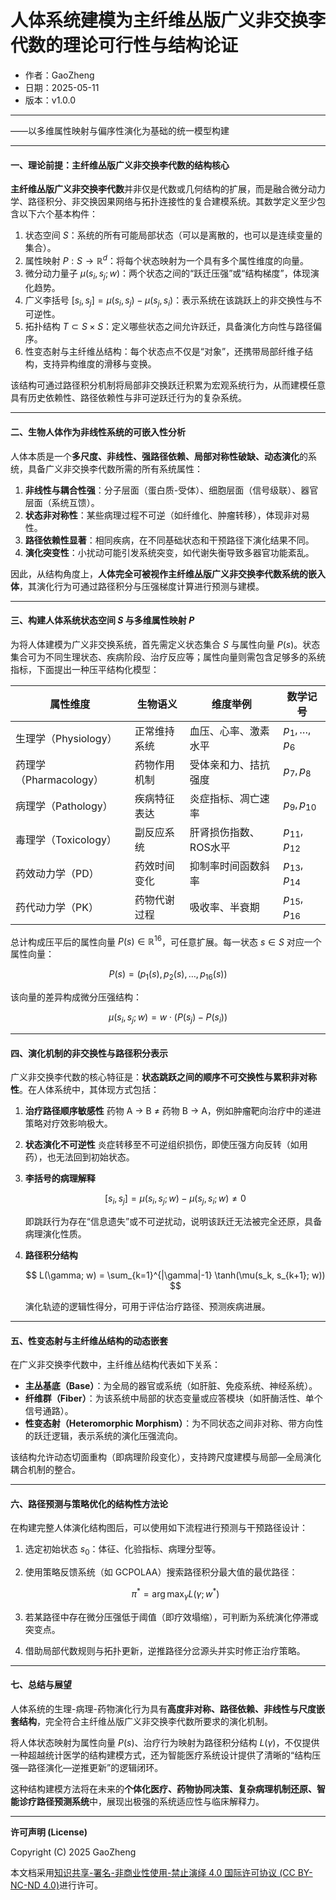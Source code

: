 # **人体系统建模为主纤维丛版广义非交换李代数的理论可行性与结构论证**

- 作者：GaoZheng
- 日期：2025-05-11
- 版本：v1.0.0

---

——以多维属性映射与偏序性演化为基础的统一模型构建

---

#### 一、理论前提：主纤维丛版广义非交换李代数的结构核心

**主纤维丛版广义非交换李代数**并非仅是代数或几何结构的扩展，而是融合微分动力学、路径积分、非交换因果网络与拓扑连接性的复合建模系统。其数学定义至少包含以下六个基本构件：

1. 状态空间 $S$：系统的所有可能局部状态（可以是离散的，也可以是连续变量的集合）。
2. 属性映射 $P: S \rightarrow \mathbb{R}^d$：将每个状态映射为一个具有多个属性维度的向量。
3. 微分动力量子 $\mu(s_i, s_j; w)$：两个状态之间的“跃迁压强”或“结构梯度”，体现演化趋势。
4. 广义李括号 $[s_i, s_j] = \mu(s_i, s_j) - \mu(s_j, s_i)$：表示系统在该跳跃上的非交换性与不可逆性。
5. 拓扑结构 $T \subset S \times S$：定义哪些状态之间允许跃迁，具备演化方向性与路径偏序。
6. 性变态射与主纤维丛结构：每个状态点不仅是“对象”，还携带局部纤维子结构，支持异构维度的滑移与变换。

该结构可通过路径积分机制将局部非交换跃迁积累为宏观系统行为，从而建模任意具有历史依赖性、路径依赖性与非可逆跃迁行为的复杂系统。

---

#### 二、生物人体作为非线性系统的可嵌入性分析

人体本质是一个**多尺度、非线性、强路径依赖、局部对称性破缺、动态演化**的系统，具备广义非交换李代数所需的所有系统属性：

1. **非线性与耦合性强**：分子层面（蛋白质-受体）、细胞层面（信号级联）、器官层面（系统互馈）。
2. **状态非对称性**：某些病理过程不可逆（如纤维化、肿瘤转移），体现非对易性。
3. **路径依赖性显著**：相同疾病，在不同基础状态和干预路径下演化结果不同。
4. **演化突变性**：小扰动可能引发系统突变，如代谢失衡导致多器官功能紊乱。

因此，从结构角度上，**人体完全可被视作主纤维丛版广义非交换李代数系统的嵌入体**，其演化行为可通过路径积分与压强梯度计算进行预测与建模。

---

#### 三、构建人体系统状态空间 $S$ 与多维属性映射 $P$

为将人体建模为广义非交换系统，首先需定义状态集合 $S$ 与属性向量 $P(s)$。状态集合可为不同生理状态、疾病阶段、治疗反应等；属性向量则需包含足够多的系统指标，下面提出一种压平结构化模型：

| 属性维度              | 生物语义   | 维度举例         | 数学记号              |
| ----------------- | ------ | ------------ | ----------------- |
| 生理学（Physiology）   | 正常维持系统 | 血压、心率、激素水平   | $p_1, \dots, p_6$ |
| 药理学（Pharmacology） | 药物作用机制 | 受体亲和力、拮抗强度   | $p_7, p_8$        |
| 病理学（Pathology）    | 疾病特征表达 | 炎症指标、凋亡速率    | $p_9, p_{10}$     |
| 毒理学（Toxicology）   | 副反应系统  | 肝肾损伤指数、ROS水平 | $p_{11}, p_{12}$  |
| 药效动力学（PD）         | 药效时间变化 | 抑制率时间函数斜率    | $p_{13}, p_{14}$  |
| 药代动力学（PK）         | 药物代谢过程 | 吸收率、半衰期      | $p_{15}, p_{16}$  |

总计构成压平后的属性向量 $P(s) \in \mathbb{R}^{16}$，可任意扩展。每一状态 $s \in S$ 对应一个属性向量：

$$
P(s) = \left(p_1(s), p_2(s), \dots, p_{16}(s)\right)
$$

该向量的差异构成微分压强结构：

$$
\mu(s_i, s_j; w) = w \cdot (P(s_j) - P(s_i))
$$

---

#### 四、演化机制的非交换性与路径积分表示

广义非交换李代数的核心特征是：**状态跳跃之间的顺序不可交换性与累积非对称性**。在人体系统中，其体现方式包括：

1. **治疗路径顺序敏感性**
   药物 A → B ≠ 药物 B → A，例如肿瘤靶向治疗中的递进策略对疗效影响极大。

2. **状态演化不可逆性**
   炎症转移至不可逆组织损伤，即使压强方向反转（如用药），也无法回到初始状态。

3. **李括号的病理解释**

   $$
   [s_i, s_j] = \mu(s_i, s_j; w) - \mu(s_j, s_i; w) \ne 0
   $$

   即跳跃行为存在“信息遗失”或不可逆扰动，说明该跃迁无法被完全还原，具备病理演化性质。

4. **路径积分结构**

   $$
   L(\gamma; w) = \sum_{k=1}^{|\gamma|-1} \tanh(\mu(s_k, s_{k+1}; w))
   $$

   演化轨迹的逻辑性得分，可用于评估治疗路径、预测疾病进展。

---

#### 五、性变态射与主纤维丛结构的动态嵌套

在广义非交换李代数中，主纤维丛结构代表如下关系：

* **主丛基底（Base）**：为全局的器官或系统（如肝脏、免疫系统、神经系统）。
* **纤维群（Fiber）**：为该系统中局部的状态变量或应答模块（如肝酶活性、单个信号通路）。
* **性变态射（Heteromorphic Morphism）**：为不同状态之间非对称、带方向性的跃迁逻辑，表示系统的演化压强流向。

该结构允许动态切面重构（即病理阶段变化），支持跨尺度建模与局部—全局演化耦合机制的整合。

---

#### 六、路径预测与策略优化的结构性方法论

在构建完整人体演化结构图后，可以使用如下流程进行预测与干预路径设计：

1. 选定初始状态 $s_0$：体征、化验指标、病理分型等。
2. 使用策略反馈系统（如 GCPOLAA）搜索路径积分最大值的最优路径：

   $$
   \pi^* = \arg\max_{\gamma} L(\gamma; w^*)
   $$
3. 若某路径中存在微分压强低于阈值（即疗效塌缩），可判断为系统演化停滞或突变点。
4. 借助局部代数规则与拓扑更新，逆推路径分岔源头并实时修正治疗策略。

---

#### 七、总结与展望

人体系统的生理-病理-药物演化行为具有**高度非对称、路径依赖、非线性与尺度嵌套结构**，完全符合主纤维丛版广义非交换李代数所要求的演化机制。

将人体状态映射为属性向量 $P(s)$、治疗行为映射为路径积分结构 $L(\gamma)$，不仅提供一种超越统计医学的结构建模方式，还为智能医疗系统设计提供了清晰的“结构压强—路径演化—逆推更新”的逻辑闭环。

这种结构建模方法将在未来的**个体化医疗、药物协同决策、复杂病理机制还原、智能诊疗路径预测系统**中，展现出极强的系统适应性与临床解释力。

---

**许可声明 (License)**

Copyright (C) 2025 GaoZheng 

本文档采用[知识共享-署名-非商业性使用-禁止演绎 4.0 国际许可协议 (CC BY-NC-ND 4.0)](https://creativecommons.org/licenses/by-nc-nd/4.0/deed.zh-Hans)进行许可。
